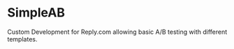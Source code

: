 SimpleAB
========

Custom Development for Reply.com allowing basic A/B testing with different templates.
